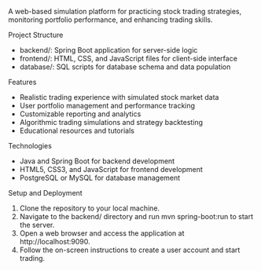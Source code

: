 A web-based simulation platform for practicing stock trading strategies, monitoring portfolio performance, and enhancing trading skills.

Project Structure
- backend/: Spring Boot application for server-side logic
- frontend/: HTML, CSS, and JavaScript files for client-side interface
- database/: SQL scripts for database schema and data population

Features
- Realistic trading experience with simulated stock market data
- User portfolio management and performance tracking
- Customizable reporting and analytics
- Algorithmic trading simulations and strategy backtesting
- Educational resources and tutorials

Technologies
- Java and Spring Boot for backend development
- HTML5, CSS3, and JavaScript for frontend development
- PostgreSQL or MySQL for database management

Setup and Deployment
1. Clone the repository to your local machine.
2. Navigate to the backend/ directory and run mvn spring-boot:run to start the server.
3. Open a web browser and access the application at http://localhost:9090.
4. Follow the on-screen instructions to create a user account and start trading.
